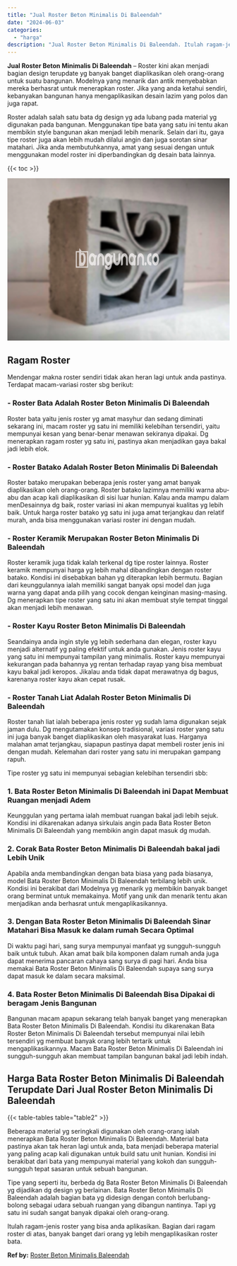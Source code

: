 ```yaml
---
title: "Jual Roster Beton Minimalis Di Baleendah"
date: "2024-06-03"
categories: 
  - "harga"
description: "Jual Roster Beton Minimalis Di Baleendah. Itulah ragam-jenis roster yang bisa anda aplikasikan. Bagian dari ragam roster di atas, banyak banget dari orang yg..."
---
```


**Jual Roster Beton Minimalis Di Baleendah** – Roster kini akan menjadi bagian design terupdate yg banyak banget diaplikasikan oleh orang-orang untuk suatu bangunan. Modelnya yang menarik dan antik menyebabkan mereka berhasrat untuk menerapkan roster. Jika yang anda ketahui sendiri, kebanyakan bangunan hanya mengaplikasikan desain lazim yang polos dan juga rapat.

Roster adalah salah satu bata dg design yg ada lubang pada material yg digunakan pada bangunan. Menggunakan tipe bata yang satu ini tentu akan membikin style bangunan akan menjadi lebih menarik. Selain dari itu, gaya tipe roster juga akan lebih mudah dilalui angin dan juga sorotan sinar matahari. Jika anda membutuhkannya, amat yang sesuai dengan untuk menggunakan model roster ini diperbandingkan dg desain bata lainnya.

{{< toc >}}

![Jual Roster Beton Minimalis Di Baleendah](/images/bata-roster-minimalis-16.png)

## Ragam Roster

Mendengar makna roster sendiri tidak akan heran lagi untuk anda pastinya. Terdapat macam-variasi roster sbg berikut:

### \- Roster Bata Adalah Roster Beton Minimalis Di Baleendah

Roster bata yaitu jenis roster yg amat masyhur dan sedang diminati sekarang ini, macam roster yg satu ini memiliki kelebihan tersendiri, yaitu mempunyai kesan yang benar-benar menawan sekiranya dipakai. Dg menerapkan ragam roster yg satu ini, pastinya akan menjadikan gaya bakal jadi lebih elok.

### \- Roster Batako Adalah Roster Beton Minimalis Di Baleendah

Roster batako merupakan beberapa jenis roster yang amat banyak diaplikasikan oleh orang-orang. Roster batako lazimnya memiliki warna abu-abu dan acap kali diaplikasikan di sisi luar hunian. Kalau anda mampu dalam menDesainnya dg baik, roster variasi ini akan mempunyai kualitas yg lebih baik. Untuk harga roster batako yg satu ini juga amat terjangkau dan relatif murah, anda bisa menggunakan variasi roster ini dengan mudah.

### \- Roster Keramik Merupakan Roster Beton Minimalis Di Baleendah

Roster keramik juga tidak kalah terkenal dg tipe roster lainnya. Roster keramik mempunyai harga yg lebih mahal dibandingkan dengan roster batako. Kondisi ini disebabkan bahan yg diterapkan lebih bermutu. Bagian dari keunggulannya ialah memiliki sangat banyak opsi model dan juga warna yang dapat anda pilih yang cocok dengan keinginan masing-masing. Dg menerapkan tipe roster yang satu ini akan membuat style tempat tinggal akan menjadi lebih menawan.

### \- Roster Kayu Roster Beton Minimalis Di Baleendah

Seandainya anda ingin style yg lebih sederhana dan elegan, roster kayu menjadi alternatif yg paling efektif untuk anda gunakan. Jenis roster kayu yang satu ini mempunyai tampilan yang minimalis. Roster kayu mempunyai kekurangan pada bahannya yg rentan terhadap rayap yang bisa membuat kayu bakal jadi keropos. Jikalau anda tidak dapat merawatnya dg bagus, karenanya roster kayu akan cepat rusak.

### \- Roster Tanah Liat Adalah Roster Beton Minimalis Di Baleendah

Roster tanah liat ialah beberapa jenis roster yg sudah lama digunakan sejak jaman dulu. Dg mengutamakan konsep tradisional, variasi roster yang satu ini juga banyak banget diaplikasikan oleh masyarakat luas. Harganya malahan amat terjangkau, siapapun pastinya dapat membeli roster jenis ini dengan mudah. Kelemahan dari roster yang satu ini merupakan gampang rapuh.

Tipe roster yg satu ini mempunyai sebagian kelebihan tersendiri sbb:

### 1\. Bata Roster Beton Minimalis Di Baleendah ini Dapat Membuat Ruangan menjadi Adem

Keunggulan yang pertama ialah membuat ruangan bakal jadi lebih sejuk. Kondisi ini dikarenakan adanya sirkulais angin pada Bata Roster Beton Minimalis Di Baleendah yang membikin angin dapat masuk dg mudah.

### 2\. Corak Bata Roster Beton Minimalis Di Baleendah bakal jadi Lebih Unik

Apabila anda membandingkan dengan bata biasa yang pada biasanya, model Bata Roster Beton Minimalis Di Baleendah terbilang lebih unik. Kondisi ini berakibat dari Modelnya yg menarik yg membikin banyak banget orang berminat untuk memakainya. Motif yang unik dan menarik tentu akan menjadikan anda berhasrat untuk mengaplikasikannya.

### 3\. Dengan Bata Roster Beton Minimalis Di Baleendah Sinar Matahari Bisa Masuk ke dalam rumah Secara Optimal

Di waktu pagi hari, sang surya mempunyai manfaat yg sungguh-sungguh baik untuk tubuh. Akan amat baik bila komponen dalam rumah anda juga dapat menerima pancaran cahaya sang surya di pagi hari. Anda bisa memakai Bata Roster Beton Minimalis Di Baleendah supaya sang surya dapat masuk ke dalam secara maksimal.

### 4\. Bata Roster Beton Minimalis Di Baleendah Bisa Dipakai di beragam Jenis Bangunan

Bangunan macam apapun sekarang telah banyak banget yang menerapkan Bata Roster Beton Minimalis Di Baleendah. Kondisi itu dikarenakan Bata Roster Beton Minimalis Di Baleendah tersebut mempunyai nilai lebih tersendiri yg membuat banyak orang lebih tertarik untuk mengaplikasikannya. Macam Bata Roster Beton Minimalis Di Baleendah ini sungguh-sungguh akan membuat tampilan bangunan bakal jadi lebih indah.

## Harga Bata Roster Beton Minimalis Di Baleendah Terupdate Dari Jual Roster Beton Minimalis Di Baleendah

{{< table-tables table="table2" >}}

Beberapa material yg seringkali digunakan oleh orang-orang ialah menerapkan Bata Roster Beton Minimalis Di Baleendah. Material bata pastinya akan tak heran lagi untuk anda, bata menjadi beberapa material yang paling acap kali digunakan untuk build satu unit hunian. Kondisi ini berakibat dari bata yang mempunyai material yang kokoh dan sungguh-sungguh tepat sasaran untuk sebuah bangunan.

Tipe yang seperti itu, berbeda dg Bata Roster Beton Minimalis Di Baleendah yg dijadikan dg design yg berlainan. Bata Roster Beton Minimalis Di Baleendah adalah bagian bata yg didesign dengan contoh berlubang-bolong sebagai udara sebuah ruangan yang dibangun nantinya. Tapi yg satu ini sudah sangat banyak dipakai oleh orang-orang.

Itulah ragam-jenis roster yang bisa anda aplikasikan. Bagian dari ragam roster di atas, banyak banget dari orang yg lebih mengaplikasikan roster bata.

**Ref by:** [Roster Beton Minimalis Baleendah](https://id.wikipedia.org/wiki/Roster)
